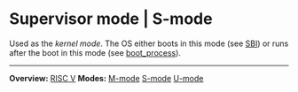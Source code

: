# Supervisor mode | S-mode

Used as the _kernel mode_.
The OS either boots in this mode (see [SBI](SBI.md)) or runs after the boot in this mode (see [boot_process](../kernel/overview/boot_process.md)).


---
**Overview:** [RISC V](RISCV.md)
**Modes:** [M-mode](M-mode.md) [S-mode](S-mode.md) [U-mode](U-mode.md) 

